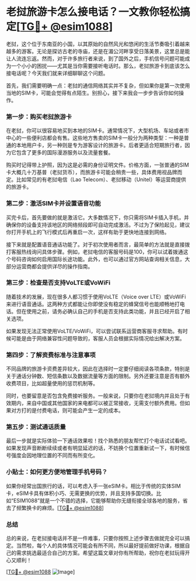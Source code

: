 # 老挝旅游卡怎么接电话？一文教你轻松搞定[[TG💪+ @esim1088](https://t.me/s/esim1088)]

老挝，这个位于东南亚的小国，以其原始的自然风光和悠闲的生活节奏吸引着越来越多的游客。无论是探访古老的寺庙，还是在湄公河畔享受日落美景，这里总是能让人流连忘返。然而，对于许多旅行者来说，到了国外之后，手机信号问题可能成为一个小小的困扰——尤其是当你需要接听电话时。那么，老挝旅游卡到底该怎么接电话呢？今天我们就来详细聊聊这个问题。

首先，我们需要明确一点：老挝的通信网络其实并不复杂，但如果你是第一次使用当地的SIM卡，可能会觉得有点陌生。别担心，接下来我会一步步告诉你如何操作。

### **第一步：购买老挝旅游卡**

在老挝，你可以很容易地买到本地的SIM卡。通常情况下，大型机场、车站或者市中心的一些便利店都会有售。这些地方售卖的SIM卡一般分为两种类型：一种是普通的本地用户卡，另一种则是专为游客设计的旅游卡。后者更适合短期旅行者，因为它包含了更多的国际漫游服务以及流量套餐。

购买时记得带上护照，因为这是必需的身份证明文件。价格方面，一张普通的SIM卡大概几十万基普（老挝货币），而旅游卡可能会稍贵一些，具体费用视品牌而定。比如常见的有老挝电信（Lao Telecom）、老挝移动（Unitel）等运营商提供的旅游卡。

### **第二步：激活SIM卡并设置语音功能**

买完卡后，首先要做的就是激活它。大多数情况下，你只需将SIM卡插入手机，并确保你的设备支持该地区的网络频段即可自动完成激活。不过为了保险起见，建议你打开手机上的飞行模式后再重启一次，这样有助于更快地连接到网络。

接下来就是配置语音通话功能了。对于初次使用者而言，最简单的方法就是直接拨打客服热线询问具体步骤。例如，老挝电信的客服号码是100，你可以试着拨通这个号码咨询如何启用国际长途功能。此外，也可以通过官方网站查询相关信息，大部分运营商都会提供详尽的操作指南。

### **第三步：检查是否支持VoLTE或VoWiFi**

随着技术的发展，现在很多人都习惯于使用VoLTE（Voice over LTE）或VoWiFi来进行语音通话。这两种方式都能让你即使没有稳定的蜂窝信号也能顺畅地打电话。但在使用之前，请务必确认自己的手机是否支持此类功能，并且已经开启了相关选项。

如果发现无法正常使用VoLTE/VoWiFi，可以尝试联系运营商客服寻求帮助。有时候可能是由于网络兼容性问题导致的，客服人员会根据实际情况给出解决方案。

### **第四步：了解资费标准与注意事项**

不同品牌的旅游卡资费差异较大，因此在选择时一定要仔细阅读各项条款，特别是关于通话分钟数、短信条数以及数据流量等方面的限制。另外还要注意是否有额外收费项目，比如超量使用的惩罚机制等。

同时，也要留意是否包含免费接听服务。一般来说，只要你在老挝境内并且处于有效期内，来自中国或其他国家的来电都可以被正常接收，无需支付额外费用。但如果对方打的是付费电话，则可能会产生一定的成本。

### **第五步：测试通话质量**

最后一步就是实际体验一下通话效果啦！找个熟悉的朋友帮忙打个电话试试看吧。如果发现声音断断续续或者有明显延迟的话，不妨换个位置重新试一下，有时候信号强度会因地理位置的不同而有所变化。

### **小贴士：如何更方便地管理手机号码？**

如果你经常出国旅行的话，可以考虑入手一张eSIM卡。相比于传统的实体SIM卡，eSIM卡具有体积小巧、无需更换的优势，并且支持多国切换。比如“ESIM1088”就是一个不错的选择，它能够帮助你无缝衔接全球各地的服务，省去了频繁换卡的麻烦。[[TG💪+ @esim1088](https://t.me/s/esim1088)]

### **总结**

总的来说，在老挝接电话并不是一件难事，只要你按照上述步骤去做就完全可以搞定。当然啦，每个人的具体情况可能会有所不同，所以最好提前做好功课，根据自己的需求挑选最适合自己的方案。希望这篇文章对你有所帮助，祝你在老挝玩得开心又顺利！

[[TG💪+ @esim1088](https://t.me/s/esim1088) ![Image](https://i.postimg.cc/4NQfJmqS/Snipaste-2025-05-13-00-14-12.png)]